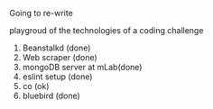 Going to re-write

playgroud of the technologies of a coding challenge 

1) Beanstalkd (done)
2) Web scraper (done)
3) mongoDB server at mLab(done)
4) eslint setup (done)
5) co (ok)
6) bluebird (done)

